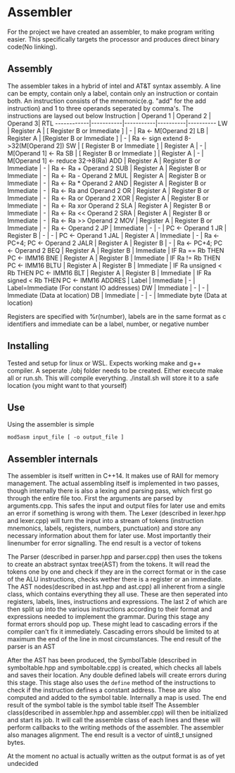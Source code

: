 # Assembler
For the project we have created an assembler, to make program writing easier. This specifically targets the processor and produces direct binary code(No linking). 

## Assembly
The assembler takes in a hybrid of intel and AT&T syntax assembly. A line can be empty, contain only a label, contain only an instruction or contain both. An instruction consists of the mnemonic(e.g. "add" for the add instruction) and 1 to three operands seperated by comma's. The instructions are laysed out below
Instruction | Operand 1 | Operand 2 | Operand 3| RTL
------------|-----------|-----------|----------|----------
LW | Register A | [ Register B or Immediate ] | - | Ra <- M[Operand 2]
LB | Register A | [Register B or Immediate ] | - | Ra <- sign extend 8->32(M[Operand 2])
SW |  [ Register B or Immediate ] | Register A | - | M[Operand 1] <- Ra
SB | [ Register B or Immediate ] | Register A | - | M[Operand 1] <- reduce 32->8(Ra)
ADD | Register A | Register B or Immediate | - | Ra <- Ra + Operand 2
SUB | Register A | Register B or Immediate | - | Ra <- Ra - Operand 2
MUL | Register A | Register B or Immediate | - | Ra <- Ra * Operand 2
AND | Register A | Register B or Immediate | - | Ra <- Ra and Operand 2
OR | Register A | Register B or Immediate | - | Ra <- Ra or Operand 2
XOR | Register A | Register B or Immediate | - | Ra <- Ra xor Operand 2
SLA | Register A | Register B or Immediate | - | Ra <- Ra << Operand 2
SRA | Register A | Register B or Immediate | - | Ra <- Ra >> Operand 2
MOV | Register A | Register B or Immediate | - | Ra <- Operand 2
JP | Immediate | - | - | PC <- Operand 1
JR | Register B | - | - | PC <- Operand 1
JAL | Register A | Immediate | - | Ra <- PC+4; PC <- Operand 2
JALR | Register A | Register B | - | Ra <- PC+4; PC <- Operand 2
BEQ | Register A | Register B | Immediate | IF Ra == Rb THEN PC <- IMM16
BNE | Register A | Register B | Immediate | IF Ra != Rb THEN PC <- IMM16
BLTU | Register A | Register B | Immediate | IF Ra unsigned < Rb THEN PC <- IMM16
BLT | Register A | Register B | Immediate | IF Ra signed < Rb THEN PC <- IMM16
ADDRES | Label | Immediate | - | Label=Immediate (For constant IO addresses)
DW | Immediate | - | - | Immediate (Data at location)
DB | Immediate | - | - | Immediate byte (Data at location)

Registers are specified with %r(number), labels are in the same format as c identifiers and immediate can be a label, number, or negative number
## Installing
Tested and setup for linux or WSL. Expects working make and g++ compiler. A seperate ./obj folder needs to be created.
Either execute make all or run.sh. This will compile everything. ./install.sh will store it to a safe location (you might want to that yourself)

## Use
Using the assembler is simple 

` mod5asm input_file [ -o output_file ] ` 

## Assembler internals
The assembler is itself written in C++14. It makes use of RAII for memory management. The actual assembling itself is implemented in two passes, though internally there is also a lexing and parsing pass, which first go through the entire file too.
First the arguments are parsed by arguments.cpp. This safes the input and output files for later use and emits an error if something is wrong with them.
The Lexer (described in lexer.hpp and lexer.cpp) will turn the input into a stream of tokens (instruction mnemonics, labels, registers, numbers, punctuation) and store any necessary information about them for later use. Most importantly their linenumber for error signalling. The end result is a vector of tokens

The Parser (described in parser.hpp and parser.cpp) then uses the tokens to create an abstract syntax tree(AST) from the tokens. It will read the tokens one by one and check if they are in the correct format or in the case of the ALU instructions, checks wether there is a register or an immediate. The AST nodes(described in ast.hpp and ast.cpp) all inherent from a single class, which contains everything they all use. These are then seperated into registers, labels, lines, instructions and expressions. The last 2 of which are then split up into the various instructions according to their format and expressions needed to implement the grammar.
During this stage any format errors should pop up. These might lead to cascading errors if the compiler can't fix it immediately. Cascading errors should be limited to at maximum the end of the line in most circumstances. The end result of the parser is an AST

After the AST has been produced, the SymbolTable (described in symboltable.hpp and symboltable.cpp) is created, which checks all labels and saves their location. Any double defined labels will create errors during this stage. This stage also uses the `define` method of the instructions to check if the instruction defines a constant address. These are also computed and added to the symbol table. Internally a map is used. The end result of the symbol table is the symbol table itself
The Assembler class(described in assembler.hpp and assembler.cpp) will then be initialized and start its job. It will call the assemble class of each lines and these will perform callbacks to the writing methods of the assembler. The assembler also manages alignment. The end result is a vector of uint8_t unsigned bytes. 

At the moment no actual is actually written as the output format is as of yet undecided





